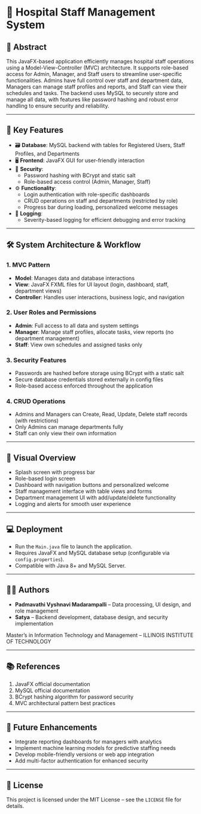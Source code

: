# 🏥 Hospital Staff Management System

## 🧾 Abstract
This JavaFX-based application efficiently manages hospital staff operations using a Model-View-Controller (MVC) architecture. It supports role-based access for Admin, Manager, and Staff users to streamline user-specific functionalities. Admins have full control over staff and department data, Managers can manage staff profiles and reports, and Staff can view their schedules and tasks. The backend uses MySQL to securely store and manage all data, with features like password hashing and robust error handling to ensure security and reliability.

---

## 🚀 Key Features

- 🗃️ **Database**: MySQL backend with tables for Registered Users, Staff Profiles, and Departments
- 🖥️ **Frontend**: JavaFX GUI for user-friendly interaction
- 🔐 **Security**:
  - Password hashing with BCrypt and static salt
  - Role-based access control (Admin, Manager, Staff)
- ⚙️ **Functionality**:
  - Login authentication with role-specific dashboards
  - CRUD operations on staff and departments (restricted by role)
  - Progress bar during loading, personalized welcome messages
- 📝 **Logging**:
  - Severity-based logging for efficient debugging and error tracking

---

## 🛠️ System Architecture & Workflow

### 1. MVC Pattern
- **Model**: Manages data and database interactions
- **View**: JavaFX FXML files for UI layout (login, dashboard, staff, department views)
- **Controller**: Handles user interactions, business logic, and navigation

### 2. User Roles and Permissions
- **Admin**: Full access to all data and system settings
- **Manager**: Manage staff profiles, allocate tasks, view reports (no department management)
- **Staff**: View own schedules and assigned tasks only

### 3. Security Features
- Passwords are hashed before storage using BCrypt with a static salt
- Secure database credentials stored externally in config files
- Role-based access enforced throughout the application

### 4. CRUD Operations
- Admins and Managers can Create, Read, Update, Delete staff records (with restrictions)
- Only Admins can manage departments fully
- Staff can only view their own information

---

## 📸 Visual Overview

- Splash screen with progress bar
- Role-based login screen
- Dashboard with navigation buttons and personalized welcome
- Staff management interface with table views and forms
- Department management UI with add/update/delete functionality
- Logging and alerts for smooth user experience

---

## 💻 Deployment

- Run the `Main.java` file to launch the application.
- Requires JavaFX and MySQL database setup (configurable via `config.properties`).
- Compatible with Java 8+ and MySQL Server.

---

## 👨‍💻 Authors

- **Padmavathi Vyshnavi Madarampalli** – Data processing, UI design, and role management  
- **Satya** – Backend development, database design, and security implementation  

Master’s in Information Technology and Management – ILLINOIS INSTITUTE OF TECHNOLOGY

---

## 📚 References

1. JavaFX official documentation  
2. MySQL official documentation  
3. BCrypt hashing algorithm for password security  
4. MVC architectural pattern best practices  

---

## 🔮 Future Enhancements

- Integrate reporting dashboards for managers with analytics  
- Implement machine learning models for predictive staffing needs  
- Develop mobile-friendly versions or web app integration  
- Add multi-factor authentication for enhanced security  

---

## 📄 License

This project is licensed under the MIT License – see the `LICENSE` file for details.

